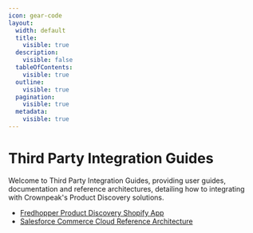 ```yaml
---
icon: gear-code
layout:
  width: default
  title:
    visible: true
  description:
    visible: false
  tableOfContents:
    visible: true
  outline:
    visible: true
  pagination:
    visible: true
  metadata:
    visible: true
---
```


# Third Party Integration Guides

Welcome to Third Party Integration Guides, providing user guides, documentation and reference architectures, detailing how to integrating with Crownpeak's Product Discovery solutions.

* [Fredhopper Product Discovery Shopify App](fhr-shopify-app/)
* [Salesforce Commerce Cloud Reference Architecture](fhr-salesforce-commerce-cloud/introduction/)
